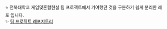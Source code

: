 ⭐️ 전북대학교 게임및혼합현실 팀 프로젝트에서 기여했던 것을 구분하기 쉽게 분리한 레포 입니다.  
✨ [팀 프로젝트 레포지토리](https://github.com/gdevhun/OrdinaryDay)
